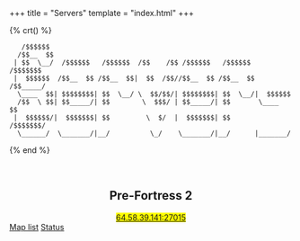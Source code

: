 +++
title = "Servers"
template = "index.html"
+++

{% crt() %}
```
   /$$$$$$                                                             
  /$$__  $$                                                            
 | $$  \__/  /$$$$$$   /$$$$$$  /$$    /$$ /$$$$$$   /$$$$$$   /$$$$$$$
 |  $$$$$$  /$$__  $$ /$$__  $$|  $$  /$$//$$__  $$ /$$__  $$ /$$_____/
  \____  $$| $$$$$$$$| $$  \__/ \  $$/$$/| $$$$$$$$| $$  \__/|  $$$$$$ 
  /$$  \ $$| $$_____/| $$        \  $$$/ | $$_____/| $$       \____  $$
 |  $$$$$$/|  $$$$$$$| $$         \  $/  |  $$$$$$$| $$       /$$$$$$$/
  \______/  \_______/|__/          \_/    \_______/|__/      |_______/
```
{% end %}

<br>
<div align="center">
<h2 style="color:var(--accent-color);">Pre-Fortress 2</h2>
<mark><a href="steam://connect/64.58.39.141:27015">64.58.39.141:27015</a></mark>
<br>
</div>

<div class="buttons centered">
<a href="https://caltropnetwork.github.io/pf2" class="external big" target="_blank" rel="noopener noreferrer">Map list</a>
<a href="https://stats.uptimerobot.com/4PWO2UYXJN/" class="external big" target="_blank" rel="noopener noreferrer">Status</a>
</div>
